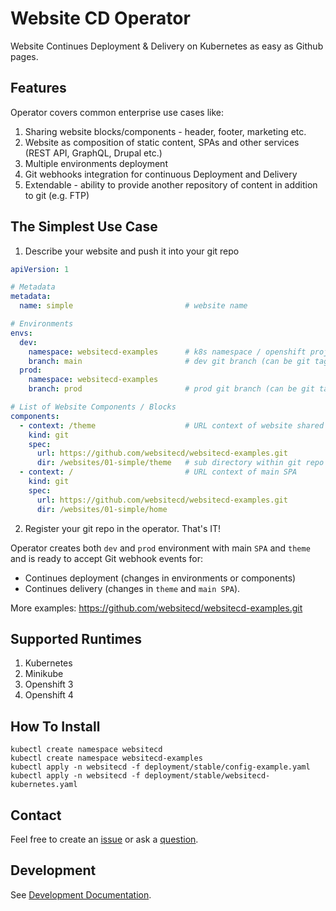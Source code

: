 # Website CD Operator

Website Continues Deployment & Delivery on Kubernetes as easy as Github pages.

## Features

Operator covers common enterprise use cases like:

1. Sharing website blocks/components - header, footer, marketing etc.
2. Website as composition of static content, SPAs and other services (REST API, GraphQL, Drupal etc.)
3. Multiple environments deployment
4. Git webhooks integration for continuous Deployment and Delivery
5. Extendable - ability to provide another repository of content in addition to git (e.g. FTP)


## The Simplest Use Case

1. Describe your website and push it into your git repo
```yaml
apiVersion: 1

# Metadata
metadata:
  name: simple                         # website name

# Environments
envs:
  dev:
    namespace: websitecd-examples      # k8s namespace / openshift project
    branch: main                       # dev git branch (can be git tag)
  prod:
    namespace: websitecd-examples
    branch: prod                       # prod git branch (can be git tag e.g. "1.0.0")

# List of Website Components / Blocks
components:
  - context: /theme                    # URL context of website shared component
    kind: git
    spec:
      url: https://github.com/websitecd/websitecd-examples.git
      dir: /websites/01-simple/theme   # sub directory within git repo
  - context: /                         # URL context of main SPA
    kind: git
    spec:
      url: https://github.com/websitecd/websitecd-examples.git
      dir: /websites/01-simple/home
```

2. Register your git repo in the operator. That's IT!

Operator creates both `dev` and `prod` environment with main `SPA` and `theme` and is ready
to accept Git webhook events for:
* Continues deployment (changes in environments or components)
* Continues delivery (changes in `theme` and `main SPA`).

More examples: https://github.com/websitecd/websitecd-examples.git

## Supported Runtimes

1. Kubernetes
2. Minikube
3. Openshift 3
4. Openshift 4

## How To Install

```shell
kubectl create namespace websitecd
kubectl create namespace websitecd-examples
kubectl apply -n websitecd -f deployment/stable/config-example.yaml
kubectl apply -n websitecd -f deployment/stable/websitecd-kubernetes.yaml
```

## Contact

Feel free to create an [issue](https://github.com/websitecd/operator/issues) or ask a [question](https://github.com/websitecd/operator/discussions).

## Development

See [Development Documentation](docs/DEVELOPMENT.md).
